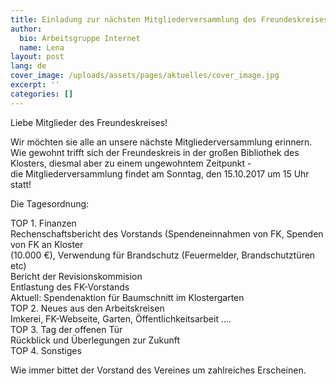 ```yaml
---
title: Einladung zur nächsten Mitgliederversammlung des Freundeskreises
author:
  bio: Arbeitsgruppe Internet
  name: Lena
layout: post
lang: de
cover_image: /uploads/assets/pages/aktuelles/cover_image.jpg
excerpt: ''
categories: []
---
```

Liebe Mitglieder des Freundeskreises!

Wir möchten sie alle an unsere nächste Mitgliederversammlung  erinnern. Wie gewohnt trifft sich der Freundeskreis in der großen  Bibliothek des Klosters, diesmal aber zu einem ungewohntem Zeitpunkt -  
 die Mitgliederversammlung findet am Sonntag, den 15.10.2017 um 15 Uhr statt!

Die Tagesordnung:

TOP 1. Finanzen  
 Rechenschaftsbericht des Vorstands (Spendeneinnahmen von FK, Spenden von FK an Kloster  
 (10.000 €), Verwendung für Brandschutz (Feuermelder, Brandschutztüren etc)  
 Bericht der Revisionskommision  
 Entlastung des FK-Vorstands  
 Aktuell: Spendenaktion für Baumschnitt im Klostergarten  
 TOP 2. Neues aus den Arbeitskreisen  
 Imkerei, FK-Webseite, Garten, Öffentlichkeitsarbeit ....  
 TOP 3. Tag der offenen Tür  
 Rückblick und Überlegungen zur Zukunft  
 TOP 4. Sonstiges

Wie immer bittet der Vorstand des Vereines um zahlreiches Erscheinen.

